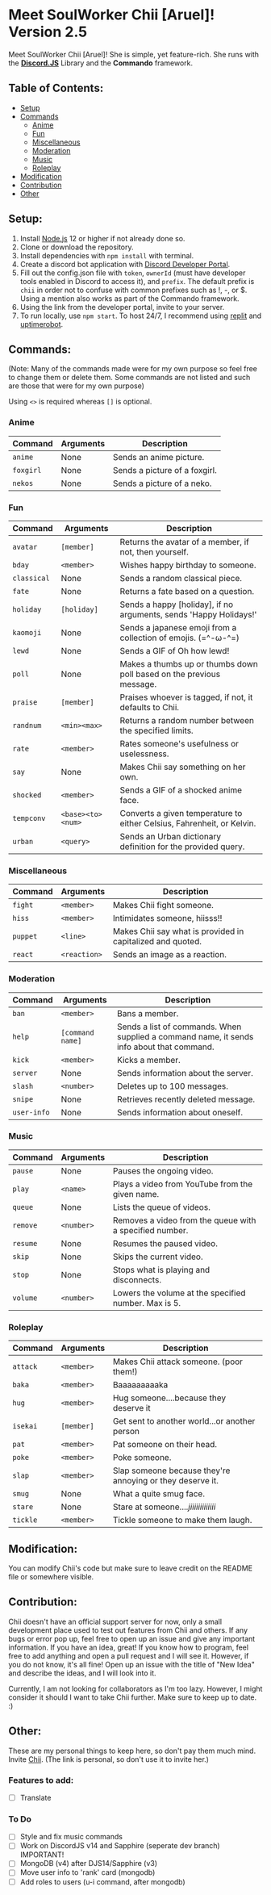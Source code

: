 # Meet SoulWorker Chii [Aruel]! Version 2.5

Meet SoulWorker Chii \[Aruel]! She is simple, yet feature-rich. She runs with the **[Discord.JS](https://discord.js.org/#/)** Library and the **Commando** framework.

## Table of Contents:
- [Setup](#setup)
- [Commands](#commands)
  - [Anime](#anime)
  - [Fun](#fun)
  - [Miscellaneous](#miscellaneous)
  - [Moderation](#moderation)
  - [Music](#music)
  - [Roleplay](#roleplay)
- [Modification](#modification)
- [Contribution](#contribution)
- [Other](#other)

## Setup:
1. Install [Node.js](https://nodejs.org/en/) 12 or higher if not already done so.
2. Clone or download the repository.
3. Install dependencies with `npm install` with terminal.
4. Create a discord bot application with [Discord Developer Portal](https://discordapp.com/developers/applications/).
5. Fill out the config.json file with `token`, `ownerId` (must have developer tools enabled in Discord to access it), and `prefix`. The default prefix is `chii` in order not to confuse with common prefixes such as !, -, or $. Using a mention also works as part of the Commando framework.
6. Using the link from the developer portal, invite to your server.
7. To run locally, use `npm start`. To host 24/7, I recommend using [replit](https://repl.it/) and [uptimerobot](https://uptimerobot.com/).

## Commands:

(Note: Many of the commands made were for my own purpose so feel free to change them or delete them. Some commands are not listed and such are those that were for my own purpose)

Using `<>` is required whereas `[]` is optional.

### Anime
| Command  | Arguments | Description                  |
|----------|-----------|------------------------------|
| `anime`  |   None    | Sends an anime picture.      |
| `foxgirl`|   None    | Sends a picture of a foxgirl.|
| `nekos`  |   None    | Sends a picture of a neko.   |

### Fun
| Command    | Arguments         | Description                                                           |
|------------|-------------------|-----------------------------------------------------------------------|
| `avatar`   | `[member]`        | Returns the avatar of a member, if not, then yourself.                |
| `bday`     | `<member>`        | Wishes happy birthday to someone.                                     |
| `classical`| None              | Sends a random classical piece.                                       |
| `fate`     | None              | Returns a fate based on a question.                                   |
| `holiday`  | `[holiday]`       | Sends a happy [holiday], if no arguments, sends 'Happy Holidays!'     |
| `kaomoji`  | None              | Sends a japanese emoji from a collection of emojis. (=^-ω-^=)         |
| `lewd`     | None              | Sends a GIF of Oh how lewd!                                           |
| `poll`     | None              | Makes a thumbs up or thumbs down poll based on the previous message.  |
| `praise`   | `[member]`        | Praises whoever is tagged, if not, it defaults to Chii.               |
| `randnum`  | `<min><max>`      | Returns a random number between the specified limits.                 |
| `rate`     | `<member>`        | Rates someone's usefulness or uselessness.                            |
| `say`      | None              | Makes Chii say something on her own.                                  |
| `shocked`  | `<member>`        | Sends a GIF of a shocked anime face.                                  |
| `tempconv` | `<base><to><num>` | Converts a given temperature to either Celsius, Fahrenheit, or Kelvin.|
| `urban`    | `<query>`         | Sends an Urban dictionary definition for the provided query.          |

### Miscellaneous
| Command    | Arguments         | Description                                               |
|------------|-------------------|-----------------------------------------------------------|
| `fight`    | `<member>`        | Makes Chii fight someone.                                 |
| `hiss`     | `<member>`        | Intimidates someone, hiisss!!                             |
| `puppet`   | `<line>`          | Makes Chii say what is provided in capitalized and quoted.|
| `react`    | `<reaction>`      | Sends an image as a reaction.                             |

### Moderation
| Command     | Arguments        | Description                                                                               |
|-------------|------------------|-------------------------------------------------------------------------------------------|
| `ban`       | `<member>`       | Bans a member.                                                                            |
| `help`      | `[command name]` | Sends a list of commands. When supplied a command name, it sends info about that command. |
| `kick`      | `<member>`       | Kicks a member.                                                                           |
| `server`    | None             | Sends information about the server.                                                       |
| `slash`     | `<number>`       | Deletes up to 100 messages.                                                               |
| `snipe`     | None           | Retrieves recently deleted message.                                                         |
| `user-info` | None             | Sends information about oneself.                                                          |

### Music
| Command  | Arguments  | Description                                            |
|----------|------------|--------------------------------------------------------|
| `pause`  | None       | Pauses the ongoing video.                              |
| `play`   | `<name>`   | Plays a video from YouTube from the given name.        |
| `queue`  | None       | Lists the queue of videos.                             |
| `remove` | `<number>` | Removes a video from the queue with a specified number.|
| `resume` | None       | Resumes the paused video.                              |
| `skip`   | None       | Skips the current video.                               |
| `stop`   | None       | Stops what is playing and disconnects.                 |
| `volume` | `<number>` | Lowers the volume at the specified number. Max is 5.   |

### Roleplay
| Command  | Arguments  | Description                                              |
|----------|------------|----------------------------------------------------------|
| `attack` | `<member>` | Makes Chii attack someone. (poor them!)                  |
| `baka`   | `<member>` | Baaaaaaaaaka                                             |
| `hug`    | `<member>` | Hug someone....because they deserve it                   |
| `isekai` | `[member]` | Get sent to another world...or another person            |
| `pat`    | `<member>` | Pat someone on their head.                               |
| `poke`   | `<member>` | Poke someone.                                            |
| `slap`   | `<member>` | Slap someone because they're annoying or they deserve it.|
| `smug`   | None       | What a quite smug face.                                  |
| `stare`  | None       | Stare at someone....*jiiiiiiiiiiiii*                     |
| `tickle` | `<member>` | Tickle someone to make them laugh.                       |

## Modification:
You can modify Chii's code but make sure to leave credit on the README file or somewhere visible.

## Contribution:
Chii doesn't have an official support server for now, only a small development place used to test out features from Chii and others.
If any bugs or error pop up, feel free to open up an issue and give any important information.
If you have an idea, great! If you know how to program, feel free to add anything and open a pull request and I will see it. However, if you do not know, it's all fine! Open up an issue with the title of "New Idea" and describe the ideas, and I will look into it.

Currently, I am not looking for collaborators as I'm too lazy. However, I might consider it should I want to take Chii further.  Make sure to keep up to date. :)

## Other:

These are my personal things to keep here, so don't pay them much mind.
Invite [Chii](https://discord.com/api/oauth2/authorize?client_id=788284993759215656&permissions=1077341254&scope=bot).
(The link is personal, so don't use it to invite her.)

### Features to add:

- [ ] Translate

### To Do

- [ ] Style and fix music commands
- [ ] Work on DiscordJS v14 and Sapphire (seperate dev branch) IMPORTANT!
- [ ] MongoDB (v4) after DJS14/Sapphire (v3)
- [ ] Move user info to 'rank' card (mongodb)
- [ ] Add roles to users (u-i command, after mongodb)
